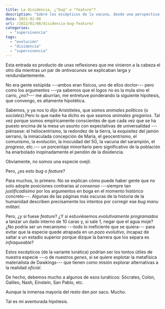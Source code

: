 ```yaml
---
title: La disidencia, ¿"bug" o "feature"?
description: "Sobre los escépticos de la vacuna, desde una perspectiva evolucionista"
date: 2021-01-08
url: /2022/01/08/disidencia-bug-feature/
categories:
  - "supervivencia"
tags:
  - "evolución"
  - "disidencia"
  - "supervivencia"
---
```


Esta entrada es producto de unas reflexiones que me vinieron a la cabeza el otro día mientras un par de _antivacunas_ se explicaban larga y rendundantemente.

No era gente estúpida ---ambos eran físicos, uno de ellos doctor--- pero como los argumentos ---ya sabemos que el _logos_ no es la mula sino el carro, ¿no?--- me aburrían, me entretuve ponderando la siguiente hipótesis, que convengo, es altamente hipotética.

Sabemos, y ya nos lo dijo Aristóteles, que somos _animales políticos_ (o _sociales_).Pero lo que nadie ha dicho es que seamos _animales gregarios_. Tal vez porque somos empíricamente conscientes de que cada vez que se ha puesto encima de la mesa un asunto con expectativas de universalidad ---piénsese: el heliocentrismo, la redondez de la tierra, la exquisitez del jamón serrano, la inmaculada concepción de María, el geocentrismo, el comunismo, la evolución, la inocuidad del 5G, la vacuna del sarampión, el _progreso_, etc.--- un porcentaje minoritario pero significativo de la población ha enarbolado inopinadamente el pendón de la disidencia.

Obviamente, no somos una especie ovejil.

Pero, ¿es esto _bug_ o _feature_?

Para muchos, lo primero. No se explican cómo puede haber gente que no solo adopte posiciones contrarias al _consenso_ ---siempre tan _justificadísimo_ por los argumentos en boga en el momento histórico concreto---. Algunas de las páginas más oscuras de la historia de la humanidad describen precisamente los intentos por corregir ese _bug_  _manu militari_.

Pero, ¿y si fuese _feature_? ¿Y si estuviésemos _evolutivamente programados_ a lanzar un dado interno de 10 caras y, si sale 1, negar que el agua moje? ¿No podría ser un mecanismo ---todo lo ineficiente que se quiera--- para evitar que la especie quede atrapada en un _pozo evolutivo_, incapaz de saltar a un estadio superior porque dizque la barrera que los separa es _infraqueable_?

Estos escépticos (de la variante lunática) podrían ser los tontos útiles de nuestra especie ---o de nuestros _genes_, si se quiere explotar la metafísica materialista de Dawkings--- que tienen como misión explorar alternativas a la realidad _oficial_.

De hecho, debemos mucho a algunos de esos lunáticos: Sócrates, Colón, Galileo, Nash, Einstein, San Pablo, etc.

Aunque la inmensa mayoría del resto den por saco. Mucho.

Tal es mi aventurada hipótesis.